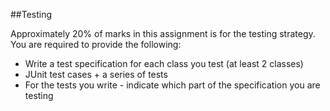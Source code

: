 ##Testing

Approximately 20% of marks in this assignment is for the testing strategy. You are required to provide the following:

- Write a test specification for each class you test (at least 2 classes)
- JUnit test cases + a series of tests
- For the tests you write - indicate which part of the specification you are testing